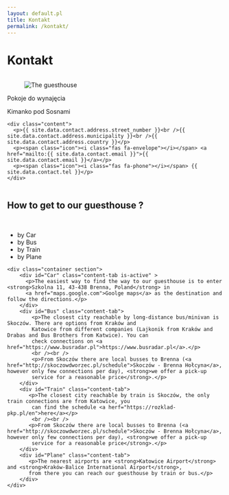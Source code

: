```yaml
---
layout: default.pl
title: Kontakt
permalink: /kontakt/
---
```


# Kontakt

<div class="columns">
<div class="container column is-6">
<div class="card">
  <div class="card-image">
    <figure class="image is-4by3">
      <img src="{{ site.baseurl }}{{ site.header_image }}" alt="The guesthouse">
    </figure>
  </div>
  <div class="card-content">
    <div class="media">
      <div class="media-content">
        <p class="subtitle is-6">Pokoje do wynajęcia</p>
        <p class="title is-4">Kimanko pod Sosnami</p>
      </div>
    </div>

    <div class="content">
      <p>{{ site.data.contact.address.street_number }}<br />{{ site.data.contact.address.municipality }}<br />{{ site.data.contact.address.country }}</p>
      <p><span class="icon"><i class="fas fa-envelope"></i></span> <a href="mailto:{{ site.data.contact.email }}">{{ site.data.contact.email }}</a></p>
      <p><span class="icon"><i class="fas fa-phone"></i></span> {{ site.data.contact.tel }}</p>
    </div>
  </div>
</div>
</div>
<div class="container column is-6">
    <div id="map" class="card is_fullheight"></div>
</div>

</div>

## How to get to our guesthouse ?
<br />
<div class="card">
    <nav class="tabs is-centered is-medium">
        <div class="container">
          <ul>
            <li class="tab is-active" onclick="openTab(event,'Car')"><a><span class="icon is-small"><i class="fas fa-car" aria-hidden="true"></i></span><span>by Car</span></a></li>
            <li class="tab" onclick="openTab(event,'Bus')"><a><span class="icon is-small"><i class="fas fa-bus-alt" aria-hidden="true"></i></span><span>by Bus</span></a></li>
            <li class="tab" onclick="openTab(event,'Train')"><a><span class="icon is-small"><i class="fas fa-train" aria-hidden="true"></i></span><span>by Train</span></a></li>
            <li class="tab" onclick="openTab(event,'Plane')"><a><span class="icon is-small"><i class="fas fa-plane-departure" aria-hidden="true"></i></span><span>by Plane</span></a></li>
          </ul>
        </div>
    </nav>
    
    <div class="container section">
        <div id="Car" class="content-tab is-active" >
          <p>The easiest way to find the way to our guesthouse is to enter <strong>Szkolna 11, 43-438 Brenna, Poland</strong> in
          <a href="maps.google.com">Goolge maps</a> as the destination and follow the directions.</p>
        </div>
        <div id="Bus" class="content-tab">
            <p>The closest city reachable by long-distance bus/minivan is Skoczów. There are options from Kraków and 
            Katowice from different companies (Lajkonik from Kraków and Drabas and Bus Brothers from Katwice). You can
            check connections on <a href="https://www.busradar.pl">https://www.busradar.pl</a>.</p>
            <br /><br />
            <p>From Skoczów there are local busses to Brenna (<a href="http://skoczowdworzec.pl/schedule">Skoczów - Brenna Hołcyna</a>, however only few connections per day), <strong>we offer a pick-up 
            service for a reasonable price</strong>.</p>
        </div>
        <div id="Train" class="content-tab">
           <p>The closest city reachable by train is Skoczów, the only train connections are from Katowice, you 
            can find the schedule <a herf="https://rozklad-pkp.pl/en">here</a></p>
            <br /><br />
           <p>From Skoczów there are local busses to Brenna (<a href="http://skoczowdworzec.pl/schedule">Skoczów - Brenna Hołcyna</a>, however only few connections per day), <strong>we offer a pick-up 
            service for a reasonable price</strong>.</p>
        </div>
        <div id="Plane" class="content-tab">
           <p>The nearest airports are <strong>Katowice Airport</strong> and <strong>Kraków-Balice International Airport</strong>,
           from there you can reach our guesthouse by train or bus.</p>
        </div>
    </div>
</div>

<div class="section">
</div>
<div class="section">
</div>

<script>
  var map;
  function initMap() {
    map = new google.maps.Map(document.getElementById('map'), {
      center: {lat: 49.7186637, lng: 18.9394271},
      zoom: 15
    });

    function addMarker(props) {
      var marker = new google.maps.Marker({
        position: props.coords,
        map: map,
      });

      var infoWindow = new google.maps.InfoWindow({
        content: '<p>It is here</p>'
      });

      marker.addListener('click', function() {
        infoWindow.open(map, marker);
      });

    }

    var styles = {
      default: null,
      hide: [
        {
          featureType: 'poi.business',
          stylers: [{visibility: 'off'}]
        },
        {
          featureType: 'transit',
          elementType: 'labels.icon',
          stylers: [{visibility: 'off'}]
        }
      ]
    };

    addMarker({
        coords: {lat: 49.7186637, lng: 18.9394271},
    });

    map.setOptions({styles: styles['hide']});

  }
    
</script>
<script src="https://maps.googleapis.com/maps/api/js?key={{ site.maps_api_key }}&callback=initMap"
async defer></script>
